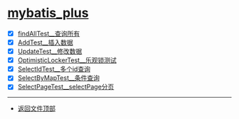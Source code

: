 
# [mybatis_plus](../README.md)

- [x] [findAllTest__查询所有](src/test/java/com/cpucode/mybatis_plus/findAllTest.java)
- [x] [AddTest__插入数据](src/test/java/com/cpucode/mybatis_plus/AddTest.java)
- [x] [UpdateTest__修改数据](src/test/java/com/cpucode/mybatis_plus/UpdateTest.java)
- [x] [OptimisticLockerTest__乐观锁测试](src/test/java/com/cpucode/mybatis_plus/OptimisticLockerTest.java)
- [x] [SelectIdTest__多个id查询](src/test/java/com/cpucode/mybatis_plus/SelectIdTest.java)
- [x] [SelectByMapTest__条件查询](src/test/java/com/cpucode/mybatis_plus/SelectByMapTest.java)
- [x] [SelectPageTest__selectPage分页](src/test/java/com/cpucode/mybatis_plus/SelectPageTest.java)

-----------------

- [返回文件顶部](../README.md)